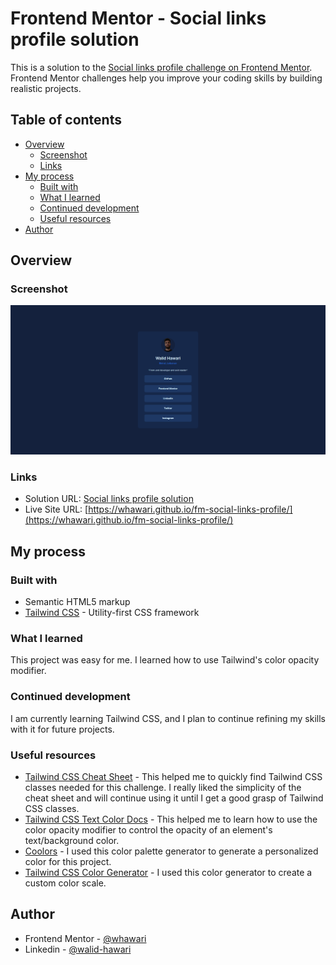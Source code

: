 # Frontend Mentor - Social links profile solution

This is a solution to the [Social links profile challenge on Frontend Mentor](https://www.frontendmentor.io/challenges/social-links-profile-UG32l9m6dQ). Frontend Mentor challenges help you improve your coding skills by building realistic projects. 

## Table of contents

- [Overview](#overview)
  - [Screenshot](#screenshot)
  - [Links](#links)
- [My process](#my-process)
  - [Built with](#built-with)
  - [What I learned](#what-i-learned)
  - [Continued development](#continued-development)
  - [Useful resources](#useful-resources)
- [Author](#author)

## Overview

### Screenshot

![](./assets/images/social-links-profile-solution.png)

### Links

- Solution URL: [Social links profile solution](https://github.com/whawari/fm-social-links-profile)
- Live Site URL: [https://whawari.github.io/fm-social-links-profile/](https://whawari.github.io/fm-social-links-profile/)

## My process

### Built with

- Semantic HTML5 markup
- [Tailwind CSS](https://tailwindcss.com/) - Utility-first CSS framework

### What I learned

This project was easy for me. I learned how to use Tailwind's color opacity modifier.

### Continued development

I am currently learning Tailwind CSS, and I plan to continue refining my skills with it for future projects.

### Useful resources

- [Tailwind CSS Cheat Sheet](https://www.creative-tim.com/twcomponents/cheatsheet) - This helped me to quickly find Tailwind CSS classes needed for this challenge. I really liked the simplicity of the cheat sheet and will continue using it until I get a good grasp of Tailwind CSS classes.
- [Tailwind CSS Text Color Docs](https://tailwindcss.com/docs/text-color#changing-the-opacity) - This helped me to learn how to use the color opacity modifier to control the opacity of an element's text/background color.
- [Coolors](https://coolors.co/) - I used this color palette generator to generate a personalized color for this project. 
- [Tailwind CSS Color Generator](https://uicolors.app/create) - I used this color generator to create a custom color scale.

## Author

- Frontend Mentor - [@whawari](https://www.frontendmentor.io/profile/whawari)
- Linkedin - [@walid-hawari](https://www.linkedin.com/in/walid-hawari/)
